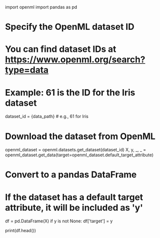 import openml
import pandas as pd

# Specify the OpenML dataset ID
# You can find dataset IDs at https://www.openml.org/search?type=data
# Example: 61 is the ID for the Iris dataset
dataset_id = {data_path}  # e.g., 61 for Iris

# Download the dataset from OpenML
openml_dataset = openml.datasets.get_dataset(dataset_id)
X, y, _, _ = openml_dataset.get_data(target=openml_dataset.default_target_attribute)

# Convert to a pandas DataFrame
# If the dataset has a default target attribute, it will be included as 'y'
df = pd.DataFrame(X)
if y is not None:
    df['target'] = y

print(df.head())